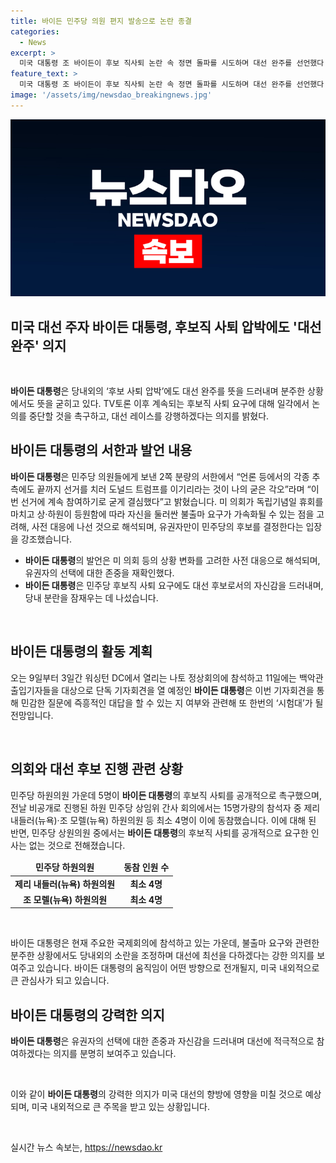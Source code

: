 ```yaml
---
title: 바이든 민주당 의원 편지 발송으로 논란 종결
categories:
  - News
excerpt: >
  미국 대통령 조 바이든이 후보 직사퇴 논란 속 정면 돌파를 시도하며 대선 완주를 선언했다. 바이든은 무조건 트럼프를 이길 각오를 강조하며, 유권자의 선택이 중요하다고 강조했다. 이에 민주당 내 분란을 잠재우기 위해 행동하는 바이든은 나토 정상회의와 백악관 기자회견을 통해 논란을 잠재우는 전략을 펼치고 있다.
feature_text: >
  미국 대통령 조 바이든이 후보 직사퇴 논란 속 정면 돌파를 시도하며 대선 완주를 선언했다. 바이든은 무조건 트럼프를 이길 각오를 강조하며, 유권자의 선택이 중요하다고 강조했다. 이에 민주당 내 분란을 잠재우기 위해 행동하는 바이든은 나토 정상회의와 백악관 기자회견을 통해 논란을 잠재우는 전략을 펼치고 있다.
image: '/assets/img/newsdao_breakingnews.jpg'
---
```


<p><img src="/assets/img/newsdao_breakingnews.jpg" alt="pcversion 속보" /></p>

<h2>미국 대선 주자 바이든 대통령, 후보직 사퇴 압박에도 '대선 완주' 의지</h2>

<p data-ke-size="size16">&nbsp;</p>

<p><b>바이든 대통령</b>은 당내외의 ‘후보 사퇴 압박’에도 대선 완주를 뜻을 드러내며 분주한 상황에서도 뜻을 굳히고 있다. TV토론 이후 계속되는 후보직 사퇴 요구에 대해 일각에서 논의를 중단할 것을 촉구하고, 대선 레이스를 강행하겠다는 의지를 밝혔다.</p>

<h2 data-ke-size="size26">바이든 대통령의 서한과 발언 내용</h2>

<p><b>바이든 대통령</b>은 민주당 의원들에게 보낸 2쪽 분량의 서한에서 “언론 등에서의 각종 추측에도 끝까지 선거를 치러 도널드 트럼프를 이기리라는 것이 나의 굳은 각오”라며 “이번 선거에 계속 참여하기로 굳게 결심했다”고 밝혔습니다. 미 의회가 독립기념일 휴회를 마치고 상·하원이 등원함에 따라 자신을 둘러싼 불출마 요구가 가속화될 수 있는 점을 고려해, 사전 대응에 나선 것으로 해석되며, 유권자만이 민주당의 후보를 결정한다는 입장을 강조했습니다.</p>

<ul>
<li><b>바이든 대통령</b>의 발언은 미 의회 등의 상황 변화를 고려한 사전 대응으로 해석되며, 유권자의 선택에 대한 존중을 재확인했다.</li>
<li><b>바이든 대통령</b>은 민주당 후보직 사퇴 요구에도 대선 후보로서의 자신감을 드러내며, 당내 분란을 잠재우는 데 나섰습니다.</li>
</ul>

<p data-ke-size="size16">&nbsp;</p>

<h2 data-ke-size="size26">바이든 대통령의 활동 계획</h2>

<p>오는 9일부터 3일간 워싱턴 DC에서 열리는 나토 정상회의에 참석하고 11일에는 백악관 출입기자들을 대상으로 단독 기자회견을 열 예정인 <b>바이든 대통령</b>은 이번 기자회견을 통해 민감한 질문에 즉흥적인 대답을 할 수 있는 지 여부와 관련해 또 한번의 ‘시험대’가 될 전망입니다.</p>

<p data-ke-size="size16">&nbsp;</p>

<h2 data-ke-size="size26">의회와 대선 후보 진행 관련 상황</h2>

<p>민주당 하원의원 가운데 5명이 <b>바이든 대통령</b>의 후보직 사퇴를 공개적으로 촉구했으며, 전날 비공개로 진행된 하원 민주당 상임위 간사 회의에서는 15명가량의 참석자 중 제리 내들러(뉴욕)·조 모렐(뉴욕) 하원의원 등 최소 4명이 이에 동참했습니다.  이에 대해 된 반면, 민주당 상원의원 중에서는 <b>바이든 대통령</b>의 후보직 사퇴를 공개적으로 요구한 인사는 없는 것으로 전해졌습니다.</p>

<table>
<thead>
<tr>
<td style="text-align: center; height: 17px;"><b>민주당 하원의원</b></td>
<td style="text-align: center; height: 17px;"><b>동참 인원 수</b></td>
</tr>
</thead>
<tbody>
<tr>
<td style="text-align: center; height: 17px;"><b>제리 내들러(뉴욕) 하원의원</b></td>
<td style="text-align: center; height: 17px;"><b>최소 4명</b></td>
</tr>
<tr>
<td style="text-align: center; height: 17px;"><b>조 모렐(뉴욕) 하원의원</b></td>
<td style="text-align: center; height: 17px;"><b>최소 4명</b></td>
</tr>
</tbody>
</table>

<p data-ke-size="size16">&nbsp;</p>

<p>바이든 대통령은 현재 주요한 국제회의에 참석하고 있는 가운데, 불출마 요구와 관련한 분주한 상황에서도 당내외의 소란을 조정하며 대선에 최선을 다하겠다는 강한 의지를 보여주고 있습니다. 바이든 대통령의 움직임이 어떤 방향으로 전개될지, 미국 내외적으로 큰 관심사가 되고 있습니다.</p>

<h2 data-ke-size="size26">바이든 대통령의 강력한 의지</h2>

<p><b>바이든 대통령</b>은 유권자의 선택에 대한 존중과 자신감을 드러내며 대선에 적극적으로 참여하겠다는 의지를 분명히 보여주고 있습니다.</p>

<p data-ke-size="size16">&nbsp;</p>

<p>이와 같이 <b>바이든 대통령</b>의 강력한 의지가 미국 대선의 향방에 영향을 미칠 것으로 예상되며, 미국 내외적으로 큰 주목을 받고 있는 상황입니다.</p>

<p data-ke-size="size16">&nbsp;</p>
실시간 뉴스 속보는, <a href="https://newsdao.kr" rel="dofollow">https://newsdao.kr</a>


